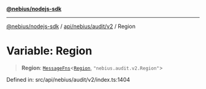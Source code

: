 [**@nebius/nodejs-sdk**](../../../../../README.md)

***

[@nebius/nodejs-sdk](../../../../../README.md) / [api/nebius/audit/v2](../README.md) / Region

# Variable: Region

> **Region**: [`MessageFns`](../../../../../runtime/protos/core/interfaces/MessageFns.md)\<[`Region`](../interfaces/Region.md), `"nebius.audit.v2.Region"`\>

Defined in: src/api/nebius/audit/v2/index.ts:1404
